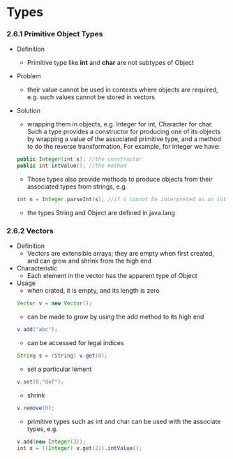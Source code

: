 Types
=====

### 2.6.1 Primitive Object Types
- Definition
	- Primitive type like **int** and **char** are not subtypes of Object
- Problem
	- their value cannot be used in contexts where objects are required, e.g. such values cannot be stored in vectors
- Solution
	- wrapping them in objects, e.g. Integer for int, Character for char. Such a type provides a constructor for producing one of its objects by wrapping a value of the associated primitive type, and a method to do the reverse transformation. For example, for integer we have:
	
	``` java
	public Integer(int x); //the constructor
	public int intValue(); //the method
	```
	- Those types also provide methods to produce objects from their associated types from strings, e.g.
	``` java
	int n = Integer.parseInt(s); //if s cannot be interpreted as an integer, the method will thrown NumberFormat Exception
	```
	- the types String and Object are defined in java.lang

### 2.6.2 Vectors

- Definition
	- Vectors are extensible arrays; they are empty when first created, and can grow and shrink from the high end
- Characteristic
	- Each element in the vector has the apparent type of Object
- Usage
	- when crated, it is empty, and its length is zero
	``` java
	Vector v = new Vector();
	```
	- can be made to grow by using the add method to its high end
	``` java
	v.add("abc");
	```
	- can be accessed for legal indices
	``` java
	String s = (String) v.get(0);
	```
	- set a particular lement
	``` java
	v.set(0,"def");
	```
	- shrink 
	``` java
	v.remove(0);
	```
	- primitive types such as int and char can be used with the associate types, e.g.
	``` java
	v.add(new Integer(3));
	int x = ((Integer) v.get(2)).intValue();
	```
		
